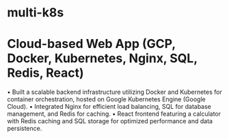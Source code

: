 # multi-k8s
# Cloud-based Web App (GCP, Docker, Kubernetes, Nginx, SQL, Redis, React)
•	Built a scalable backend infrastructure utilizing Docker and Kubernetes for container orchestration, hosted on Google Kubernetes Engine (Google Cloud).
•	Integrated Nginx for efficient load balancing, SQL for database management, and Redis for caching.
•	React frontend featuring a calculator with Redis caching and SQL storage for optimized performance and data persistence.
